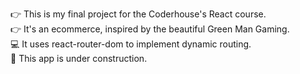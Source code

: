 👉 This is my final project for the Coderhouse's React course.\
👉 It's an ecommerce, inspired by the beautiful Green Man Gaming.\
💻 It uses react-router-dom to implement dynamic routing.\
🚧 This app is under construction.
